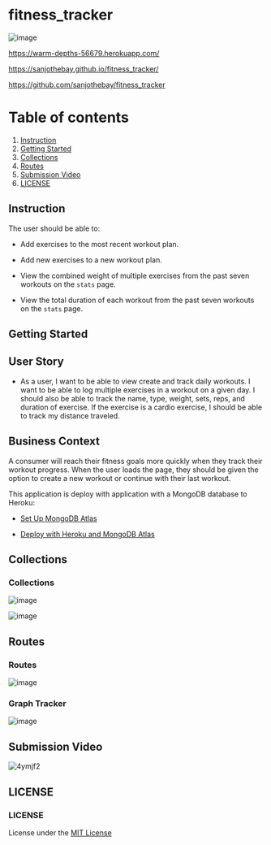 # fitness_tracker

![image](https://user-images.githubusercontent.com/67298961/108020926-1c6b8580-6fe3-11eb-80e1-5866e67a1d09.png)

https://warm-depths-56679.herokuapp.com/

https://sanjothebay.github.io/fitness_tracker/

https://github.com/sanjothebay/fitness_tracker

# Table of contents

1. [Instruction](#Instruction)
2. [Getting Started](#Getting_Started)
3. [Collections](#Collections)
4. [Routes](#Routes)
5. [Submission Video](#Submission_Video)
6. [LICENSE](#LICENSE)


## Instruction <a name="Instruction"></a>

The user should be able to:

  * Add exercises to the most recent workout plan.

  * Add new exercises to a new workout plan.

  * View the combined weight of multiple exercises from the past seven workouts on the `stats` page.

  * View the total duration of each workout from the past seven workouts on the `stats` page.
  
  
  ## Getting Started <a name="Getting_Started"></a>
  
  ## User Story

* As a user, I want to be able to view create and track daily workouts. I want to be able to log multiple exercises in a workout on a given day. 
I should also be able to track the name, type, weight, sets, reps, and duration of exercise. If the exercise is a cardio exercise, I should be able to track my distance traveled.

## Business Context

A consumer will reach their fitness goals more quickly when they track their workout progress.
When the user loads the page, they should be given the option to create a new workout or continue with their last workout.
  
  
This application is deploy with  application with a MongoDB database to Heroku: 

  * [Set Up MongoDB Atlas](../04-Important/MongoAtlas-Setup.md)

  * [Deploy with Heroku and MongoDB Atlas](../04-Important/MongoAtlas-Deploy.md)
  
  
  ## Collections <a name="Collections"></a>
  ### Collections
  
  ![image](https://user-images.githubusercontent.com/67298961/108455726-5da6a400-7234-11eb-8867-5b37ea3e9f8d.png)
  
  ![image](https://user-images.githubusercontent.com/67298961/108021493-4b362b80-6fe4-11eb-895b-aaaee3873d00.png)
  
  
  ## Routes <a name="Routes"></a>
  ### Routes
  
  ![image](https://user-images.githubusercontent.com/67298961/108021621-89cbe600-6fe4-11eb-9fad-e395c3ac9ec5.png)
  
  
  ### Graph Tracker
  
  ![image](https://user-images.githubusercontent.com/67298961/108021919-1d9db200-6fe5-11eb-85b6-fb3920337196.png)
  
  
  ## Submission Video <a name="Submission_Video"></a>
  
  ![4ymjf2](https://user-images.githubusercontent.com/67298961/108467521-f34d2e00-724a-11eb-8e24-9011a635407a.gif)
  
  ## LICENSE <a name="LICENSE"></a>
  ### LICENSE
  
  License under the [MIT License](LICENSE)
  
